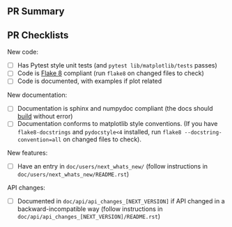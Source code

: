 ## PR Summary

<!--
Please provide at least a 1-2 sentence summary of the purpose of the PR.
-->


## PR Checklists

<!-- Feel free to delete any checkboxes that do not apply to this PR. -->

New code:

- [ ] Has Pytest style unit tests (and `pytest lib/matplotlib/tests` passes)
- [ ] Code is [Flake 8](http://flake8.pycqa.org/en/latest/) compliant (run `flake8` on changed files to check)
- [ ] Code is documented, with examples if plot related

New documentation:

- [ ] Documentation is sphinx and numpydoc compliant (the docs should [build](https://matplotlib.org/devel/documenting_mpl.html#building-the-docs) without error)
- [ ] Documentation conforms to matplotlib style conventions. (If you have `flake8-docstrings` and `pydocstyle<4` installed, run `flake8 --docstring-convention=all` on changed files to check).
<!--
- If you are contributing fixes to docstrings, please pay attention to
  http://matplotlib.org/devel/documenting_mpl.html#formatting. In particular,
  note the difference between using single backquotes, double backquotes, and
  asterisks in the markup.
-->

New features:

- [ ] Have an entry in `doc/users/next_whats_new/` (follow instructions in `doc/users/next_whats_new/README.rst`)

API changes:

- [ ] Documented in `doc/api/api_changes_[NEXT_VERSION]` if API changed in a backward-incompatible way (follow instructions in `doc/api/api_changes_[NEXT_VERSION]/README.rst`)

<!--
Meta:

- PR title descriptively summarizes the changes. (For example, prefer "Raise `ValueError` on non-numeric input to `set_xlim`" to "Addresses issue #8576").
- PR has at least a 1-2 sentence summary.
- PR is not out of master, but out of a separate branch (e.g. `your-user-name:non-numeric-xlim -> matplotlib:master`)
- Optional: PR cross-links related issues.
-->

<!--
If you have further questions:

- A more complete development guide is available at
  https://matplotlib.org/devdocs/devel/index.html.

- Help with git and github is available at
  https://matplotlib.org/devel/gitwash/development_workflow.html.

We understand that PRs can sometimes be overwhelming, especially as the
reviews start coming in. Please let us know if the reviews are unclear,  
the recommended next step seems overly demanding, you would like help in
addressing a reviewer's comments, or you have been waiting too long to hear
back on your PR.
-->
